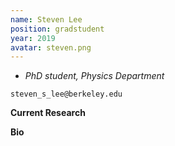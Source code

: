 ```yaml
---
name: Steven Lee
position: gradstudent
year: 2019
avatar: steven.png
---
```


- _PhD student, Physics Department_<br>

<i class="fa fa-envelope-o"></i> `steven_s_lee@berkeley.edu`

**Current Research**

**Bio**

